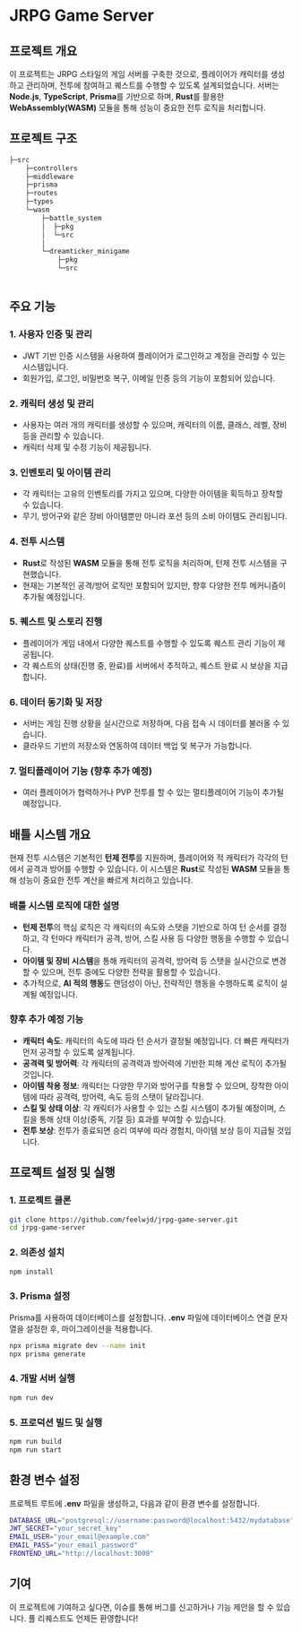 # JRPG Game Server

## 프로젝트 개요

이 프로젝트는 JRPG 스타일의 게임 서버를 구축한 것으로, 플레이어가 캐릭터를 생성하고 관리하며, 전투에 참여하고 퀘스트를 수행할 수 있도록 설계되었습니다. 서버는 **Node.js**, **TypeScript**, **Prisma**를 기반으로 하며, **Rust**를 활용한 **WebAssembly(WASM)** 모듈을 통해 성능이 중요한 전투 로직을 처리합니다.

## 프로젝트 구조
```bash
├─src
    ├─controllers
    ├─middleware
    ├─prisma
    ├─routes
    ├─types
    └─wasm
        ├─battle_system
        │  ├─pkg
        │  └─src
        │  
        └─dreamticker_minigame
            ├─pkg
            └─src
            
```

## 주요 기능

### 1. 사용자 인증 및 관리
- JWT 기반 인증 시스템을 사용하여 플레이어가 로그인하고 계정을 관리할 수 있는 시스템입니다.
- 회원가입, 로그인, 비밀번호 복구, 이메일 인증 등의 기능이 포함되어 있습니다.

### 2. 캐릭터 생성 및 관리
- 사용자는 여러 개의 캐릭터를 생성할 수 있으며, 캐릭터의 이름, 클래스, 레벨, 장비 등을 관리할 수 있습니다.
- 캐릭터 삭제 및 수정 기능이 제공됩니다.

### 3. 인벤토리 및 아이템 관리
- 각 캐릭터는 고유의 인벤토리를 가지고 있으며, 다양한 아이템을 획득하고 장착할 수 있습니다.
- 무기, 방어구와 같은 장비 아이템뿐만 아니라 포션 등의 소비 아이템도 관리됩니다.

### 4. 전투 시스템
- **Rust**로 작성된 **WASM** 모듈을 통해 전투 로직을 처리하며, 턴제 전투 시스템을 구현했습니다.
- 현재는 기본적인 공격/방어 로직만 포함되어 있지만, 향후 다양한 전투 메커니즘이 추가될 예정입니다.
  
### 5. 퀘스트 및 스토리 진행
- 플레이어가 게임 내에서 다양한 퀘스트를 수행할 수 있도록 퀘스트 관리 기능이 제공됩니다.
- 각 퀘스트의 상태(진행 중, 완료)를 서버에서 추적하고, 퀘스트 완료 시 보상을 지급합니다.

### 6. 데이터 동기화 및 저장
- 서버는 게임 진행 상황을 실시간으로 저장하며, 다음 접속 시 데이터를 불러올 수 있습니다.
- 클라우드 기반의 저장소와 연동하여 데이터 백업 및 복구가 가능합니다.

### 7. 멀티플레이어 기능 (향후 추가 예정)
- 여러 플레이어가 협력하거나 PVP 전투를 할 수 있는 멀티플레이어 기능이 추가될 예정입니다.

## 배틀 시스템 개요

현재 전투 시스템은 기본적인 **턴제 전투**를 지원하며, 플레이어와 적 캐릭터가 각각의 턴에서 공격과 방어를 수행할 수 있습니다. 이 시스템은 **Rust**로 작성된 **WASM** 모듈을 통해 성능이 중요한 전투 계산을 빠르게 처리하고 있습니다.

### 배틀 시스템 로직에 대한 설명

- **턴제 전투**의 핵심 로직은 각 캐릭터의 속도와 스탯을 기반으로 하여 턴 순서를 결정하고, 각 턴마다 캐릭터가 공격, 방어, 스킬 사용 등 다양한 행동을 수행할 수 있습니다.
- **아이템 및 장비 시스템**을 통해 캐릭터의 공격력, 방어력 등 스탯을 실시간으로 변경할 수 있으며, 전투 중에도 다양한 전략을 활용할 수 있습니다.
- 추가적으로, **AI 적의 행동**도 랜덤성이 아닌, 전략적인 행동을 수행하도록 로직이 설계될 예정입니다.

### 향후 추가 예정 기능
- **캐릭터 속도**: 캐릭터의 속도에 따라 턴 순서가 결정될 예정입니다. 더 빠른 캐릭터가 먼저 공격할 수 있도록 설계됩니다.
- **공격력 및 방어력**: 각 캐릭터의 공격력과 방어력에 기반한 피해 계산 로직이 추가될 것입니다.
- **아이템 착용 정보**: 캐릭터는 다양한 무기와 방어구를 착용할 수 있으며, 장착한 아이템에 따라 공격력, 방어력, 속도 등의 스탯이 달라집니다.
- **스킬 및 상태 이상**: 각 캐릭터가 사용할 수 있는 스킬 시스템이 추가될 예정이며, 스킬을 통해 상태 이상(중독, 기절 등) 효과를 부여할 수 있습니다.
- **전투 보상**: 전투가 종료되면 승리 여부에 따라 경험치, 아이템 보상 등이 지급될 것입니다.

## 프로젝트 설정 및 실행

### 1. 프로젝트 클론
```bash
git clone https://github.com/feelwjd/jrpg-game-server.git
cd jrpg-game-server
```

### 2. 의존성 설치
```bash
npm install
```

### 3. Prisma 설정
Prisma를 사용하여 데이터베이스를 설정합니다. **.env** 파일에 데이터베이스 연결 문자열을 설정한 후, 마이그레이션을 적용합니다.
```bash
npx prisma migrate dev --name init
npx prisma generate
```

### 4. 개발 서버 실행
```bash
npm run dev 
```

### 5. 프로덕션 빌드 및 실행
```bash
npm run build
npm run start
```

## 환경 변수 설정
프로젝트 루트에 **.env** 파일을 생성하고, 다음과 같이 환경 변수를 설정합니다.
```bash
DATABASE_URL="postgresql://username:password@localhost:5432/mydatabase"
JWT_SECRET="your_secret_key"
EMAIL_USER="your_email@example.com"
EMAIL_PASS="your_email_password"
FRONTEND_URL="http://localhost:3000"
```
## 기여
이 프로젝트에 기여하고 싶다면, 이슈를 통해 버그를 신고하거나 기능 제안을 할 수 있습니다. 풀 리퀘스트도 언제든 환영합니다!
